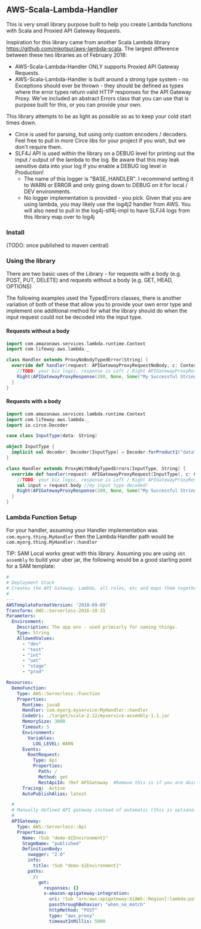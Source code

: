 AWS-Scala-Lambda-Handler
---

This is very small library purpose built to help you create Lambda functions with Scala and Proxied API Gateway Requests.

Inspiration for this library came from another Scala Lambda library https://github.com/mkotsur/aws-lambda-scala. The largest difference between these two libraries as of February 2018:

* AWS-Scala-Lambda-Handler ONLY supports Proxied API Gateway Requests.
* AWS-Scala-Lambda-Handler is built around a strong type system - no Exceptions should ever be thrown - they should be defined as types where the error types return valid HTTP responses for the API Gateway Proxy. We've included an abstract Errors class that you can use that is purpose built for this, or you can provide your own.

This library attempts to be as light as possible so as to keep your cold start times down.
* Circe is used for parsing, but using only custom encoders / decoders. Feel free to pull in more Circe libs for your project if you wish, but we don't require them.
* SLF4J API is used within the library on a DEBUG level for printing out the input / output of the lambda to the log. Be aware that this may leak sensitive data into your log if you enable a DEBUG log level in Production!
  * The name of this logger is "BASE_HANDLER". I recommend setting it to WARN or ERROR and only going down to DEBUG on it for local / DEV environments.
  * No logger implementation is provided - you pick. Given that you are using lambda, you may likely use the log4j2 handler from AWS. You will also need to pull in the log4j-slf4j-impl to have SLFJ4 logs from this library map over to log4j 

### Install
(TODO: once published to maven central)

### Using the library
There are two basic uses of the Library - for requests with a body (e.g. POST, PUT, DELETE) and requests without a body (e.g. GET, HEAD, OPTIONS)

The following examples used the TypedErrors classes, there is another variation of both of these that allow you to provide your own error type and implement one additional method for what the library should do when the input request could not be decoded into the input type.

#### Requests without a body

```scala
import com.amazonaws.services.lambda.runtime.Context
import com.lifeway.aws.lambda._

class Handler extends ProxyNoBodyTypedError[String] {
  override def handler(request: APIGatewayProxyRequestNoBody, c: Context): Proxy.Response[Errors, String] = {
    //TODO: your biz logic, response is Left / Right APIGatewayProxyResponse of either Errors type or String type.
    Right(APIGatewayProxyResponse(200, None, Some("My Successful String!")))
  }
}
```

#### Requests with a body

```scala
import com.amazonaws.services.lambda.runtime.Context
import com.lifeway.aws.lambda._
import io.circe.Decoder

case class InputType(data: String)

object InputType {
  implicit val decoder: Decoder[InputType] = Decoder.forProduct1("data")(InputType.apply)
}

class Handler extends ProxyWithBodyTypedErrors[InputType, String] {
  override def handler(request: APIGatewayProxyRequest[InputType], c: Context): Proxy.Response[Errors, String] = {
    //TODO: your biz logic, response is Left / Right APIGatewayProxyResponse of either Errors type or String type.
    val input = request.body //my input type decoded!
    Right(APIGatewayProxyResponse(200, None, Some("My Successful String!")))
  }
}
```


### Lambda Function Setup
For your handler, assuming your Handler implementation was `com.myorg.thing.MyHandler` then the Lambda Handler path would be `com.myorg.thing.MyHandler::handler`

TIP: SAM Local works great with this library. Assuming you are using `sbt assembly` to build your uber jar, the following would be a good starting point for a SAM template:

```yaml
#
# Deployment Stack
# Creates the API Gateway, Lambda, all roles, etc and maps them together.
#
---
AWSTemplateFormatVersion: '2010-09-09'
Transform: AWS::Serverless-2016-10-31
Parameters:
  Environment:
    Description: The app env - used primiarly for naming things.
    Type: String
    AllowedValues:
      - "dev"
      - "test"
      - "int"
      - "uat"
      - "stage"
      - "prod"

Resources:
  DemoFunction:
    Type: AWS::Serverless::Function
    Properties:
      Runtime: java8
      Handler: com.myorg.myservice:MyHandler::handler
      CodeUri: ./target/scala-2.12/myservice-assembly-1.1.jar
      MemorySize: 3008
      Timeout: 5
      Environment:
        Variables:
          LOG_LEVEL: WARN
      Events:
        RootRequest:
          Type: Api
          Properties:
            Path: /
            Method: get
            RestApiId: !Ref APIGateway  #Remove this is if you are doing automatic API Gateway setup.
      Tracing:  Active
      AutoPublishAlias: latest

  #
  # Manually defined API gateway instead of automatic (this is optional - based on your needs). You need this to setup authorization, etc on endpoints.
  #
  APIGateway:
    Type: AWS::Serverless::Api
    Properties:
      Name: !Sub "demo-${Environment}"
      StageName: "published"
      DefinitionBody:
        swagger: "2.0"
        info:
          title: !Sub "demo-${Environment}"
        paths:
          /:
            get:
              responses: {}
              x-amazon-apigateway-integration:
                uri: !Sub "arn:aws:apigateway:${AWS::Region}:lambda:path/2015-03-31/functions/${DemoFunction.Arn}:latest/invocations"
                passthroughBehavior: "when_no_match"
                httpMethod: "POST"
                type: "aws_proxy"
                timeoutInMillis: 5000
```